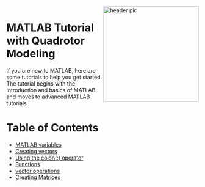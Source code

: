 <img src="https://github.com/AkshayLaddha943/MATLAB_Tutorial_with_Quadrotor_Modeling/blob/main/matlab.png" align="right" width="250" alt="header pic"/>

# MATLAB Tutorial with Quadrotor Modeling

If you are new to MATLAB, here are some tutorials to help you get started. The tutorial begins with the Introduction and basics of MATLAB and moves to advanced MATLAB tutorials.

# Table of Contents
   * [MATLAB variables](https://www.youtube.com/watch?v=L-Y8Q--I2YM&feature=youtu.be)
   * [Creating vectors](https://www.youtube.com/watch?v=8OQyjKBo0kM&feature=youtu.be)
   * [Using the colon(:) operator](https://www.youtube.com/watch?v=-nnyr8jdoFg&feature=youtu.be)
   * [Functions](https://www.youtube.com/watch?v=2DZSBODL5oQ&feature=youtu.be)
   * [vector operations](https://www.youtube.com/watch?v=rWoYfSLF3rY&feature=youtu.be)
   * [Creating Matrices](https://www.youtube.com/watch?v=uEaSPQz5-p0&feature=youtu.be)
